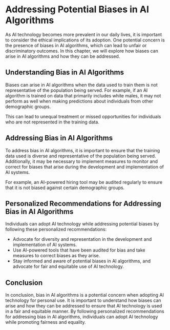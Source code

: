Addressing Potential Biases in AI Algorithms
===============================================================================================================

As AI technology becomes more prevalent in our daily lives, it is important to consider the ethical implications of its adoption. One potential concern is the presence of biases in AI algorithms, which can lead to unfair or discriminatory outcomes. In this chapter, we will explore how biases can arise in AI algorithms and how they can be addressed.

Understanding Bias in AI Algorithms
-----------------------------------

Biases can arise in AI algorithms when the data used to train them is not representative of the population being served. For example, if an AI algorithm is trained on data that primarily includes white males, it may not perform as well when making predictions about individuals from other demographic groups.

This can lead to unequal treatment or missed opportunities for individuals who are not represented in the training data.

Addressing Bias in AI Algorithms
--------------------------------

To address bias in AI algorithms, it is important to ensure that the training data used is diverse and representative of the population being served. Additionally, it may be necessary to implement measures to monitor and correct for biases that arise during the development and implementation of AI systems.

For example, an AI-powered hiring tool may be audited regularly to ensure that it is not biased against certain demographic groups.

Personalized Recommendations for Addressing Bias in AI Algorithms
-----------------------------------------------------------------

Individuals can adopt AI technology while addressing potential biases by following these personalized recommendations:

* Advocate for diversity and representation in the development and implementation of AI systems.
* Use AI-powered tools that have been audited for bias and take measures to correct biases as they arise.
* Stay informed and aware of potential biases in AI algorithms, and advocate for fair and equitable use of AI technology.

Conclusion
----------

In conclusion, bias in AI algorithms is a potential concern when adopting AI technology for personal use. It is important to understand how biases can arise and how they can be addressed to ensure that AI technology is used in a fair and equitable manner. By following personalized recommendations for addressing bias in AI algorithms, individuals can adopt AI technology while promoting fairness and equality.

